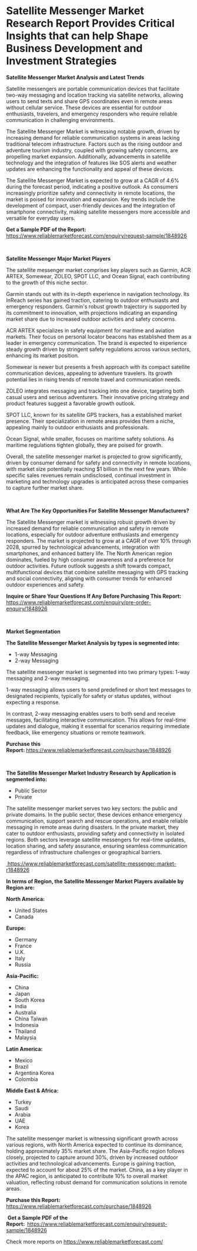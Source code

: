 <p><h1>Satellite Messenger Market Research Report Provides Critical Insights that can help Shape Business Development and Investment Strategies</h1></p><p><strong>Satellite Messenger Market Analysis and Latest Trends</strong></p>
<p><p>Satellite messengers are portable communication devices that facilitate two-way messaging and location tracking via satellite networks, allowing users to send texts and share GPS coordinates even in remote areas without cellular service. These devices are essential for outdoor enthusiasts, travelers, and emergency responders who require reliable communication in challenging environments.</p><p>The Satellite Messenger Market is witnessing notable growth, driven by increasing demand for reliable communication systems in areas lacking traditional telecom infrastructure. Factors such as the rising outdoor and adventure tourism industry, coupled with growing safety concerns, are propelling market expansion. Additionally, advancements in satellite technology and the integration of features like SOS alerts and weather updates are enhancing the functionality and appeal of these devices.</p><p>The Satellite Messenger Market is expected to grow at a CAGR of 4.6% during the forecast period, indicating a positive outlook. As consumers increasingly prioritize safety and connectivity in remote locations, the market is poised for innovation and expansion. Key trends include the development of compact, user-friendly devices and the integration of smartphone connectivity, making satellite messengers more accessible and versatile for everyday users.</p></p>
<p><strong>Get a Sample PDF of the Report:&nbsp;</strong> <a href="https://www.reliablemarketforecast.com/enquiry/request-sample/1848926?utm_campaign=2272&utm_medium=2&utm_source=Github&utm_content=ia&utm_term=11022025&utm_id=satellite-messenger">https://www.reliablemarketforecast.com/enquiry/request-sample/1848926</a></p>
<p>&nbsp;</p>
<p><strong>Satellite Messenger Major Market Players</strong></p>
<p><p>The satellite messenger market comprises key players such as Garmin, ACR ARTEX, Somewear, ZOLEO, SPOT LLC, and Ocean Signal, each contributing to the growth of this niche sector. </p><p>Garmin stands out with its in-depth experience in navigation technology. Its InReach series has gained traction, catering to outdoor enthusiasts and emergency responders. Garmin's robust growth trajectory is supported by its commitment to innovation, with projections indicating an expanding market share due to increased outdoor activities and safety concerns.</p><p>ACR ARTEX specializes in safety equipment for maritime and aviation markets. Their focus on personal locator beacons has established them as a leader in emergency communication. The brand is expected to experience steady growth driven by stringent safety regulations across various sectors, enhancing its market position.</p><p>Somewear is newer but presents a fresh approach with its compact satellite communication devices, appealing to adventure travelers. Its growth potential lies in rising trends of remote travel and communication needs. </p><p>ZOLEO integrates messaging and tracking into one device, targeting both casual users and serious adventurers. Their innovative pricing strategy and product features suggest a favorable growth outlook.</p><p>SPOT LLC, known for its satellite GPS trackers, has a established market presence. Their specialization in remote areas provides them a niche, appealing mainly to outdoor enthusiasts and professionals. </p><p>Ocean Signal, while smaller, focuses on maritime safety solutions. As maritime regulations tighten globally, they are poised for growth.</p><p>Overall, the satellite messenger market is projected to grow significantly, driven by consumer demand for safety and connectivity in remote locations, with market size potentially reaching $1 billion in the next few years. While specific sales revenues remain undisclosed, continual investment in marketing and technology upgrades is anticipated across these companies to capture further market share.</p></p>
<p>&nbsp;</p>
<p><strong>What Are The Key Opportunities For Satellite Messenger Manufacturers?</strong></p>
<p><p>The Satellite Messenger market is witnessing robust growth driven by increased demand for reliable communication and safety in remote locations, especially for outdoor adventure enthusiasts and emergency responders. The market is projected to grow at a CAGR of over 10% through 2028, spurred by technological advancements, integration with smartphones, and enhanced battery life. The North American region dominates, fueled by high consumer awareness and a preference for outdoor activities. Future outlook suggests a shift towards compact, multifunctional devices that combine satellite messaging with GPS tracking and social connectivity, aligning with consumer trends for enhanced outdoor experiences and safety.</p></p>
<p><strong>Inquire or Share Your Questions If Any Before Purchasing This Report:</strong> <a href="https://www.reliablemarketforecast.com/enquiry/pre-order-enquiry/1848926?utm_campaign=2272&utm_medium=2&utm_source=Github&utm_content=ia&utm_term=11022025&utm_id=satellite-messenger">https://www.reliablemarketforecast.com/enquiry/pre-order-enquiry/1848926</a></p>
<p>&nbsp;</p>
<p><strong>Market Segmentation</strong></p>
<p><strong>The Satellite Messenger Market Analysis by types is segmented into:</strong></p>
<p><ul><li>1-way Messaging</li><li>2-way Messaging</li></ul></p>
<p><p>The satellite messenger market is segmented into two primary types: 1-way messaging and 2-way messaging. </p><p>1-way messaging allows users to send predefined or short text messages to designated recipients, typically for safety or status updates, without expecting a response. </p><p>In contrast, 2-way messaging enables users to both send and receive messages, facilitating interactive communication. This allows for real-time updates and dialogue, making it essential for scenarios requiring immediate feedback, like emergency situations or remote teamwork.</p></p>
<p><strong>Purchase this Report:&nbsp;</strong><a href="https://www.reliablemarketforecast.com/purchase/1848926?utm_campaign=2272&utm_medium=2&utm_source=Github&utm_content=ia&utm_term=11022025&utm_id=satellite-messenger">https://www.reliablemarketforecast.com/purchase/1848926</a></p>
<p>&nbsp;</p>
<p><strong>The Satellite Messenger Market Industry Research by Application is segmented into:</strong></p>
<p><ul><li>Public Sector</li><li>Private</li></ul></p>
<p><p>The satellite messenger market serves two key sectors: the public and private domains. In the public sector, these devices enhance emergency communication, support search and rescue operations, and enable reliable messaging in remote areas during disasters. In the private market, they cater to outdoor enthusiasts, providing safety and connectivity in isolated regions. Both sectors leverage satellite messengers for real-time updates, location sharing, and safety assurance, ensuring seamless communication regardless of infrastructure challenges or geographical barriers.</p></p>
<p><a href="https://www.reliablemarketforecast.com/satellite-messenger-market-r1848926?utm_campaign=2272&utm_medium=2&utm_source=Github&utm_content=ia&utm_term=11022025&utm_id=satellite-messenger">&nbsp;https://www.reliablemarketforecast.com/satellite-messenger-market-r1848926</a></p>
<p><strong>In terms of Region, the Satellite Messenger Market Players available by Region are:</strong></p>
<p>
    <p> <strong> North America: </strong>
        <ul>
            <li>United States</li>
            <li>Canada</li>
        </ul>
        </p> 
    <p> <strong> Europe: </strong>
        <ul>
            <li>Germany</li>
            <li>France</li>
            <li>U.K.</li>
            <li>Italy</li>
            <li>Russia</li>
        </ul>
        </p> 
    <p> <strong> Asia-Pacific: </strong>
        <ul>
            <li>China</li>
            <li>Japan</li>
            <li>South Korea</li>
            <li>India</li>
            <li>Australia</li>
            <li>China Taiwan</li>
            <li>Indonesia</li>
            <li>Thailand</li>
            <li>Malaysia</li>
        </ul>
        </p> 
    <p> <strong> Latin America: </strong>
        <ul>
            <li>Mexico</li>
            <li>Brazil</li>
            <li>Argentina Korea</li>
            <li>Colombia</li>
        </ul>
        </p> 
    <p> <strong> Middle East & Africa: </strong>
        <ul>
            <li>Turkey</li>
            <li>Saudi</li>
            <li>Arabia</li>
            <li>UAE</li>
            <li>Korea</li>
        </ul>
    </p>
    </p>
<p><p>The satellite messenger market is witnessing significant growth across various regions, with North America expected to continue its dominance, holding approximately 35% market share. The Asia-Pacific region follows closely, projected to capture around 30%, driven by increased outdoor activities and technological advancements. Europe is gaining traction, expected to account for about 25% of the market. China, as a key player in the APAC region, is anticipated to contribute 10% to overall market valuation, reflecting robust demand for communication solutions in remote areas.</p></p>
<p><strong>Purchase this Report: </strong><a href="https://www.reliablemarketforecast.com/purchase/1848926?utm_campaign=2272&utm_medium=2&utm_source=Github&utm_content=ia&utm_term=11022025&utm_id=satellite-messenger">https://www.reliablemarketforecast.com/purchase/1848926</a></p>
<p>&nbsp;<strong>Get a Sample PDF of the Report:&nbsp;&nbsp;</strong><a href="https://www.reliablemarketforecast.com/enquiry/request-sample/1848926?utm_campaign=2272&utm_medium=2&utm_source=Github&utm_content=ia&utm_term=11022025&utm_id=satellite-messenger">https://www.reliablemarketforecast.com/enquiry/request-sample/1848926</a></p>
<p><strong></strong></p>
<p>Check more reports on <a href="https://www.reliablemarketforecast.com/?utm_campaign=2272&utm_medium=2&utm_source=Github&utm_content=ia&utm_term=11022025&utm_id=satellite-messenger">https://www.reliablemarketforecast.com/</a></p>